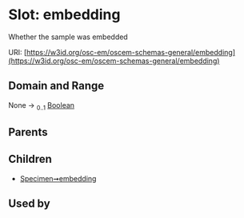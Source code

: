 
# Slot: embedding

Whether the sample was embedded

URI: [https://w3id.org/osc-em/oscem-schemas-general/embedding](https://w3id.org/osc-em/oscem-schemas-general/embedding)


## Domain and Range

None &#8594;  <sub>0..1</sub> [Boolean](types/Boolean.md)

## Parents


## Children

 *  [Specimen➞embedding](Specimen_embedding.md)

## Used by

